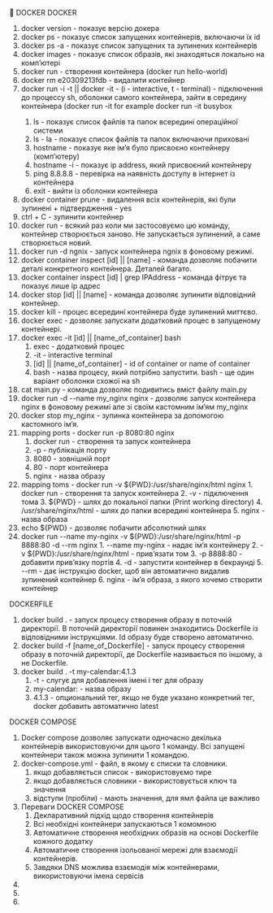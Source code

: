 



🐳 DOCKER
DOCKER
1. docker version - показує версію докера
2. docker ps - показує список запущених контейнерів, включаючи їх id
3. docker ps -a - показує список запущених та зупинених контейнерів
4. docker images - показує список образів, які знаходяться локально на компʼютері
5. docker run - створення контейнера (docker run hello-world)
6. docker rm e20309213fdb - видалити контейнер
7. docker run -i -t || docker -it - (i - interactive, t - terminal) - підключення до процессу sh, оболонки самого контейнера, зайти в середину контейнера (docker run -it <name> for example docker run -it busybox
    1. ls - показує список файлів та папок всередині операційної системи
    2. ls - la - показує список файлів та папок включаючи приховані
    3. hostname - показує яке імʼя було присвоєно контейнеру (компʼютеру)
    4. hostname -i - показує ip address, який присвоєний контейнеру
    5. ping 8.8.8.8 - перевірка на наявність доступу в інтернет із контейнера
    6. exit - вийти із оболонки контейнера
8. docker container prune - видалення всіх контейнерів, які були зупинені + підтвердження - yes
9. ctrl + C - зупинити контейнер
10. docker run - всякий раз коли ми застосовуємо цю команду, контейнер створюється заново. Не запускається зупинений, а саме створюється новий.
11. docker run -d ngnix - запуск контейнера ngnix в фоновому режимі.
12. docker container inspect [id] || [name] - команда дозволяє побачити деталі конкретного контейнера. Деталей багато.
13. docker container inspect [id] | grep IPAddress - команда фітрує та показує лише ip адрес
14. docker stop [id] || [name] - команда дозволяє зупинити відповідний контейнер.
15. docker kill - процес всередині контейнера буде зупинений миттєво.
16. docker exec - дозволяє запускати додатковий процес в запущеному контейнері.
17. docker exec -it [id] || [name_of_container] bash
    1. exec - додатковий процес
    2. -it - interactive terminal
    3.  [id] || [name_of_container] - id of container or name of container
    4. bash - назва процесу, який потрібно запустити. bash - ще один варіант оболонки схожої на sh
18. cat main.py - команда дозволяє подивитись вміст файлу main.py
19.  docker run -d --name my_nginx nginx - дозволяє запуск контейнера nginx в фоновому режимі але зі своїм кастомним імʼям my_nginx
20. docker stop my_nginx - зупинка контейнера за допомогою кастомного імʼя.
21. mapping ports - docker run -p 8080:80 nginx
    1. docker run - створення та запуск контейнера
    2. -p - публікація порту
    3. 8080 - зовнішній порт
    4. 80 - порт контейнера
    5. nginx - назва образу
22.  mapping toms - docker run -v ${PWD}:/usr/share/nginx/html nginx
    1. docker run - створення та запуск контейнера
    2. -v - підключення тома
    3. ${PWD} - шлях до локальної папки (Print working directory)
    4. /usr/share/nginx/html - шлях до папки всередині контейнера
    5. nginx - назва образа
23.  echo ${PWD} - дозволяє побачити абсолютний шлях
24.  docker run --name my-nginx -v ${PWD}:/usr/share/nginx/html -p 8888:80 -d --rm nginx
    1. --name my-nginx - надає імʼя контейнеру
    2. -v ${PWD}:/usr/share/nginx/html - привʼязати том
    3. -p 8888:80 - добавити привʼязку портів
    4. -d - запустити контейнер в бекраунді
    5. --rm - дає інструкцію docker, щоб він автоматично видалив зупинений контейнер
    6. nginx - імʼя образа, з якого хочемо створити контейнер

DOCKERFILE
1. docker build . - запуск процесу створення образу в поточній директорії. В поточній директорії повинен знаходитись Dockerfile із відповідними інструкціями. Id образу буде створено автоматично.
2. docker build -f [name_of_Dockerfile] - запуск процесу створення образу в поточній директорії, де Dockerfile називається по іншому, а не Dockerfile.
3. docker build . -t my-calendar:4.1.3
    1. -t - слугує для добавлення імені і тег для образу
    2. my-calendar:  - назва образу
    3. 4.1.3 - опциональний тег, якщо не буде указано конкретний тег, docker добавить автоматично latest

DOCKER COMPOSE
1. Docker compose дозволяє запускати одночасно декілька контейнерів використовуючи для цього 1 команду. Всі запущені контейнери також можна зупинити 1 командою.
2. docker-compose.yml - файл, в якому є списки та словники.
    1. якщо добавляється список - використовуємо тире
    2. якщо добавляється словники - використовується ключ та значення
    3. відступи (пробіли) - мають значення, для ямл файла це важливо
3.  Переваги DOCKER COMPOSE
    1. Декларативний підхід щодо створення контейнерів
    2. Всі необхідні контейнери запускаються 1 комомною
    3. Автоматичне створення необхідних образів на основі Dockerfile кожного додатку
    4. Автоматичне створення ізольованої мережі для взаємодії контейнерів.
    5. Завдяки DNS можлива взаємодія між контейнерами, використовуючи імена сервісів
4.  
5.  
6. 

